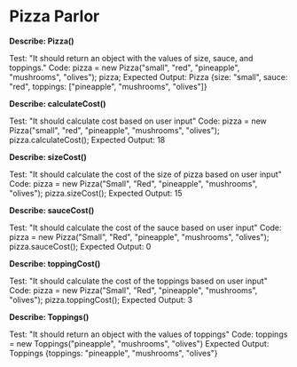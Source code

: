 # Pizza Parlor

**Describe: Pizza()**

Test: "It should return an object with the values of size, sauce, and toppings."
Code: 
pizza = new Pizza("small", "red", "pineapple", "mushrooms", "olives");
pizza;
Expected Output: Pizza {size: "small", sauce: "red", toppings: ["pineapple", "mushrooms", "olives"]}

**Describe: calculateCost()**

Test: "It should calculate cost based on user input"
Code:
pizza = new Pizza("small", "red", "pineapple", "mushrooms", "olives");
pizza.calculateCost();
Expected Output: 18

**Describe: sizeCost()**

Test: "It should calculate the cost of the size of pizza based on user input"
Code:
pizza = new Pizza("Small", "Red", "pineapple", "mushrooms", "olives");
pizza.sizeCost();
Expected Output: 15

**Describe: sauceCost()**

Test: "It should calculate the cost of the sauce based on user input"
Code:
pizza = new Pizza("Small", "Red", "pineapple", "mushrooms", "olives");
pizza.sauceCost();
Expected Output: 0

**Describe: toppingCost()**

Test: "It should calculate the cost of the toppings based on user input"
Code:
pizza = new Pizza("Small", "Red", "pineapple", "mushrooms", "olives");
pizza.toppingCost();
Expected Output: 3

**Describe: Toppings()**

Test: "It should return an object with the values of toppings"
Code:
toppings = new Toppings("pineapple", "mushrooms", "olives")
Expected Output: Toppings {toppings: "pineapple", "mushrooms", "olives"}